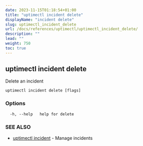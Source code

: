 ```yaml
---
date: 2023-11-15T01:18:54+01:00
title: "uptimectl incident delete"
displayName: "incident delete"
slug: uptimectl_incident_delete
url: /docs/references/uptimectl/uptimectl_incident_delete/
description: ""
lead: ""
weight: 750
toc: true
---
```

## uptimectl incident delete

Delete an incident

```
uptimectl incident delete [flags]
```

### Options

```
  -h, --help   help for delete
```

### SEE ALSO

* [uptimectl incident](/docs/references/uptimectl/uptimectl_incident/)	 - Manage incidents

